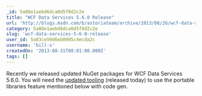 ```yaml
---
_id: 5a88e1aebd6dca0d5f0d2c2e
title: "WCF Data Services 5.6.0 Release"
url: 'http://blogs.msdn.com/b/astoriateam/archive/2013/08/26/wcf-data-services-5-6-0-release.aspx'
category: 5a88e1aebd6dca0d5f0d2c2e
slug: 'wcf-data-services-5-6-0-release'
user_id: 5a83ce59d6eb0005c4ecda2c
username: 'bill-s'
createdOn: '2013-08-31T08:01:00.000Z'
tags: []
---
```


Recently we released updated NuGet packages for WCF Data Services 5.6.0. You will need the <a href="http://www.microsoft.com/en-us/download/details.aspx?id=39373" target="_blank">updated tooling</a> (released today) to use the portable libraries feature mentioned below with code gen.
